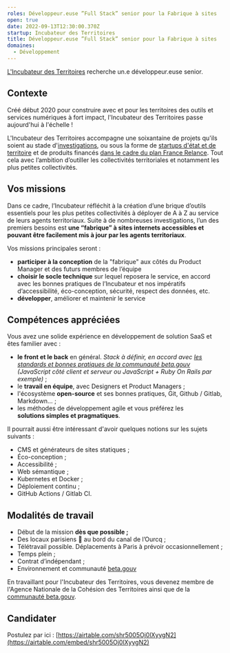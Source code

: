 ```yaml
---
roles: Développeur.euse ”Full Stack” senior pour la Fabrique à sites
open: true
date: 2022-09-13T12:30:00.370Z
startup: Incubateur des Territoires
title: Développeur.euse ”Full Stack” senior pour la Fabrique à sites
domaines:
  - Développement
---
```


[L'Incubateur des Territoires](https://incubateur.anct.gouv.fr/) recherche un.e développeur.euse senior.

## Contexte

Créé début 2020 pour construire avec et pour les territoires des outils et services numériques à fort impact, l'Incubateur des Territoires passe aujourd'hui à l'échelle !

L'Incubateur des Territoires accompagne une soixantaine de projets qu'ils soient au stade d'[investigations](https://incubateur.anct.gouv.fr/investigations/), ou sous la forme de [startups d'état et de territoire](https://incubateur.anct.gouv.fr/offre/incubateur-services-numeriques) et de produits financés [dans le cadre du plan France Relance](https://incubateur.anct.gouv.fr/services).
Tout cela avec l’ambition d’outiller les collectivités territoriales et notamment les plus petites collectivités.

## Vos missions 

Dans ce cadre, l’Incubateur réfléchit à la création d’une brique d’outils essentiels pour les plus petites collectivités à déployer de A à Z au service de leurs agents territoriaux. Suite à de nombreuses investigations, l’un des premiers besoins est **une “fabrique” à sites internets accessibles et pouvant être facilement mis à jour par les agents territoriaux**.

Vos missions principales seront : 

- **participer à la conception** de la "fabrique" aux côtés du Product Manager et des futurs membres de l’équipe
- **choisir le socle technique** sur lequel reposera le service, en accord avec les bonnes pratiques de l’Incubateur et nos impératifs d’accessibilité, éco-conception, sécurité, respect des données, etc.
- **développer**, améliorer et maintenir le service

## Compétences appréciées

Vous avez une solide expérience en développement de solution SaaS et êtes familier avec :

- **le front et le back** en général. *Stack à définir, en accord avec [les standards et bonnes pratiques de la communauté beta.gouv](https://doc.incubateur.net/communaute/gerer-sa-startup-detat-ou-de-territoires-au-quotidien/je-fais-des-choix-technologique) (JavaScript côté client et serveur ou JavaScript + Ruby On Rails par exemple)* ;
- le **travail en équipe**, avec Designers et Product Managers ;
- l'écosystème **open-source** et ses bonnes pratiques, Git, Github / Gitlab, Markdown… ;
- les méthodes de développement agile et vous préférez les **solutions simples et pragmatiques**.

Il pourrait aussi être intéressant d'avoir quelques notions sur les sujets suivants :

- CMS et générateurs de sites statiques ;
- Éco-conception ;
- Accessibilité ;
- Web sémantique ;
- Kubernetes et Docker ;
- Déploiement continu ;
- GitHub Actions / Gitlab CI.

## Modalités de travail

- Début de la mission **dès que possible ;**
- Des locaux parisiens 🤩 au bord du canal de l’Ourcq ;
- Télétravail possible. Déplacements à Paris à prévoir occasionnellement ;
- Temps plein ;
- Contrat d’indépendant ;
- Environnement et communauté [beta.gouv](https://doc.incubateur.net/communaute/je-ne-travaille-pas-chez-beta.gouv/guide-pour-les-candidat-e-s)

En travaillant pour l'Incubateur des Territoires, vous devenez membre de l'Agence Nationale de la Cohésion des Territoires ainsi que de la [communauté beta.gouv](https://doc.incubateur.net/communaute/travailler-a-beta-gouv/bienvenue).

## Candidater

Postulez par ici : [https://airtable.com/shr5005Oj0lXyygN2](https://airtable.com/embed/shr5005Oj0lXyygN2)

